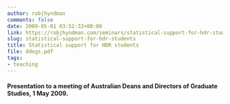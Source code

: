 ```yaml
---
author: robjhyndman
comments: false
date: 2009-05-01 03:52:33+00:00
link: https://robjhyndman.com/seminars/statistical-support-for-hdr-students/
slug: statistical-support-for-hdr-students
title: Statistical support for HDR students
file: ddogs.pdf
tags:
- teaching
---
```


#### Presentation to a meeting of Australian Deans and Directors of Graduate Studies, 1 May 2009.

